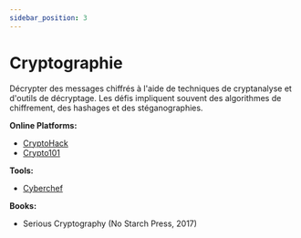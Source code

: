 ```yaml
---
sidebar_position: 3
---
```


# Cryptographie

Décrypter des messages chiffrés à l'aide de techniques de cryptanalyse et d'outils de décryptage. Les défis impliquent souvent des algorithmes de chiffrement, des hashages et des stéganographies.

**Online Platforms:**
- [CryptoHack](https://cryptohack.org/)
- [Crypto101](https://www.crypto101.io/)

**Tools:**
- [Cyberchef](https://gchq.github.io/CyberChef/)

**Books:**
- Serious Cryptography (No Starch Press, 2017)

